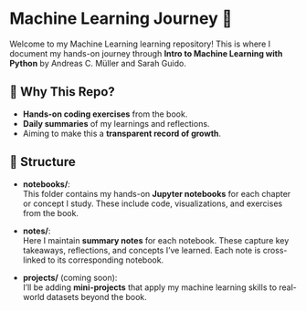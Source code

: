 # Machine Learning Journey 🚀

Welcome to my Machine Learning learning repository! This is where I document my hands-on journey through **Intro to Machine Learning with Python** by Andreas C. Müller and Sarah Guido.

## 🌱 Why This Repo?
- **Hands-on coding exercises** from the book.
- **Daily summaries** of my learnings and reflections.
- Aiming to make this a **transparent record of growth**.

## 📂 Structure

- **notebooks/**:  
  This folder contains my hands-on **Jupyter notebooks** for each chapter or concept I study. These include code, visualizations, and exercises from the book.

- **notes/**:  
  Here I maintain **summary notes** for each notebook. These capture key takeaways, reflections, and concepts I’ve learned. Each note is cross-linked to its corresponding notebook.

- **projects/** (coming soon):  
  I’ll be adding **mini-projects** that apply my machine learning skills to real-world datasets beyond the book.